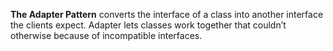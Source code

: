 **The Adapter Pattern** converts the interface of a class into another interface the clients expect. Adapter lets
classes work together that couldn’t otherwise because of incompatible interfaces.